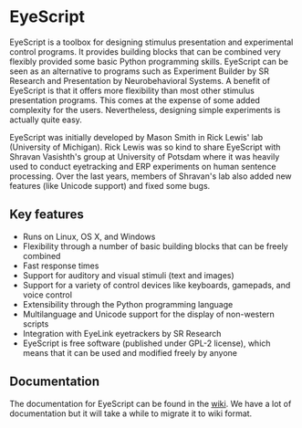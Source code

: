 EyeScript
=========

EyeScript is a toolbox for designing stimulus presentation and experimental control programs.  It provides building blocks that can be combined very flexibly provided some basic Python programming skills.  EyeScript can be seen as an alternative to programs such as Experiment Builder by SR Research and Presentation by Neurobehavioral Systems.  A benefit of EyeScript is that it offers more flexibility than most other stimulus presentation programs.  This comes at the expense of some added complexity for the users.  Nevertheless, designing simple experiments is actually quite easy.

EyeScript was initially developed by Mason Smith in Rick Lewis' lab (University of Michigan).  Rick Lewis was so kind to share EyeScript with Shravan Vasishth's group at University of Potsdam where it was heavily used to conduct eyetracking and ERP experiments on human sentence processing.  Over the last years, members of Shravan's lab also added new features (like Unicode support) and fixed some bugs.

## Key features
- Runs on Linux, OS X, and Windows
- Flexibility through a number of basic building blocks that can be freely combined
- Fast response times
- Support for auditory and visual stimuli (text and images)
- Support for a variety of control devices like keyboards, gamepads, and voice control
- Extensibility through the Python programming language
- Multilanguage and Unicode support for the display of non-western scripts
- Integration with EyeLink eyetrackers by SR Research
- EyeScript is free software (published under GPL-2 license), which means that it can be used and modified freely by anyone

## Documentation
The documentation for EyeScript can be found in the [wiki](https://github.com/tmalsburg/EyeScript/wiki).  We have a lot of documentation but it will take a while to migrate it to wiki format.
